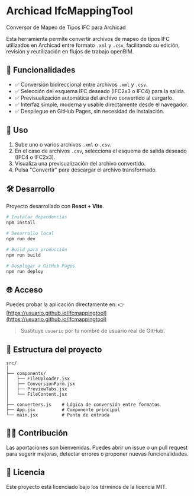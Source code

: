 # Archicad IfcMappingTool

Conversor de Mapeo de Tipos IFC para Archicad

Esta herramienta permite convertir archivos de mapeo de tipos IFC utilizados en Archicad entre formato `.xml` y `.csv`, facilitando su edición, revisión y reutilización en flujos de trabajo openBIM.

## 🧰 Funcionalidades

- ✅ Conversión bidireccional entre archivos `.xml` y `.csv`.
- ✅ Selección del esquema IFC deseado (IFC2x3 o IFC4) para la salida.
- ✅ Previsualización automática del archivo convertido al cargarlo.
- ✅ Interfaz simple, moderna y usable directamente desde el navegador.
- ✅ Despliegue en GitHub Pages, sin necesidad de instalación.

## 🚀 Uso

1. Sube uno o varios archivos `.xml` o `.csv`.
2. En el caso de archivos `.csv`, selecciona el esquema de salida deseado (IFC4 o IFC2x3).
3. Visualiza una previsualización del archivo convertido.
4. Pulsa "Convertir" para descargar el archivo transformado.

## 🛠️ Desarrollo

Proyecto desarrollado con **React + Vite**.

```bash
# Instalar dependencias
npm install

# Desarrollo local
npm run dev

# Build para producción
npm run build

# Desplegar a GitHub Pages
npm run deploy
````

## 🌐 Acceso

Puedes probar la aplicación directamente en:
👉 [https://usuario.github.io/ifcmappingtool](https://usuario.github.io/ifcmappingtool)

> Sustituye `usuario` por tu nombre de usuario real de GitHub.

## 📁 Estructura del proyecto

```
src/
│
├── components/
│   ├── FileUploader.jsx
│   ├── ConversionForm.jsx
│   ├── PreviewTabs.jsx
│   └── FileContent.jsx
│
├── converters.js    # Lógica de conversión entre formatos
├── App.jsx          # Componente principal
└── main.jsx         # Punto de entrada
```

## 🧑‍💻 Contribución

Las aportaciones son bienvenidas. Puedes abrir un issue o un pull request para sugerir mejoras, detectar errores o proponer nuevas funcionalidades.

## 📄 Licencia

Este proyecto está licenciado bajo los términos de la licencia MIT.